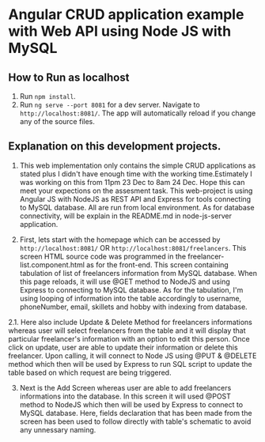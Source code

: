 # Angular CRUD application example with Web API using Node JS with MySQL

## How to Run as localhost
1. Run `npm install`.
2. Run `ng serve --port 8081` for a dev server. Navigate to `http://localhost:8081/`. The app will automatically reload if you change any of the source files.

## Explanation on this development projects.
1. This web implementation only contains the simple CRUD applications as stated plus I didn't have enough time with the working time.Estimately I was working on this from 11pm 23 Dec to 8am 24 Dec. Hope this can meet your expections on the assesment task. This web-project is using Angular JS with NodeJS as REST API and Express for tools connecting to MySQL database. All are run from local environment. As for database connectivity, will be explain in the README.md in node-js-server application.

2. First, lets start with the homepage which can be accessed by `http://localhost:8081/` OR `http://localhost:8081/freelancers`. This screen HTML source code was programmed in the freelancer-list.component.html as for the front-end. This screen containing tabulation of list of freelancers information from MySQL database. When this page reloads, it will use @GET method to NodeJS and using Express to connecting to MySQL database. As for the tabulation, I'm using looping of information into the table accordingly to username, phoneNumber, email, skillets and hobby with indexing from database.

2.1. Here also include Update & Delete Method for freelancers informations whereas user will select freelancers from the table and it will display that particular freelancer's information with an option to edit this person. Once click on update, user are able to update their information or delete this freelancer. Upon calling, it will connect to Node JS using @PUT & @DELETE method which then will be used by Express to run SQL script to update the table based on which request are being triggered.


3. Next is the Add Screen whereas user are able to add freelancers informations into the database. In this screen it will used @POST method to NodeJS which then will be used by Express to connect to MySQL database. Here, fields declaration that has been made from the screen has been used to follow directly with table's schematic to avoid any unnessary naming. 
